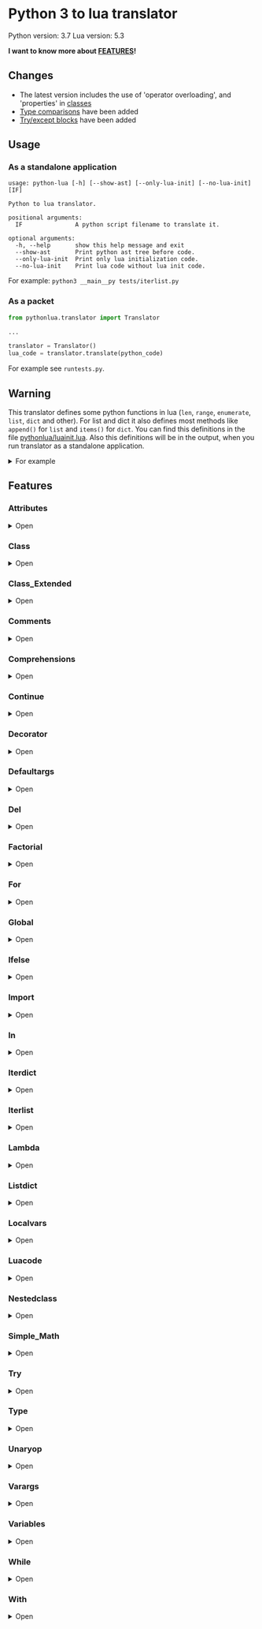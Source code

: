 # Python 3 to lua translator

Python version: 3.7
Lua version: 5.3

**I want to know more about [FEATURES](#features)!**


## Changes

- The latest version includes the use of 'operator overloading', and 'properties' in [classes](#classes)
- [Type comparisons](#type) have been added
- [Try/except blocks](#tryexcept-block) have been added

## Usage

### As a standalone application
```
usage: python-lua [-h] [--show-ast] [--only-lua-init] [--no-lua-init] [IF]

Python to lua translator.

positional arguments:
  IF               A python script filename to translate it.

optional arguments:
  -h, --help       show this help message and exit
  --show-ast       Print python ast tree before code.
  --only-lua-init  Print only lua initialization code.
  --no-lua-init    Print lua code without lua init code.
```

For example: ```python3 __main__py tests/iterlist.py```

### As a packet
```python
from pythonlua.translator import Translator

...

translator = Translator()
lua_code = translator.translate(python_code)
````

For example see ```runtests.py```.


## Warning

This translator defines some python functions in lua (```len```, ```range```, ```enumerate```, ```list```, ```dict``` and other).
For list and dict it also defines most methods like ```append()``` for ```list``` and ```items()``` for ```dict```.
You can find this definitions in the file [pythonlua/luainit.lua](./pythonlua/luainit.lua).
Also this definitions will be in the output, when you run translator as a standalone application.

<details><summary>For example</summary>
<p>

```lua
local string_meta = getmetatable("")
string_meta.__add = function(v1, v2)
    if type(v1) == "string" and type(v2) == "string" then
        return v1 .. v2
    end
    return v1 + v2
end

local str = tostring
local int = tonumber

local function len(t)
    return #t
end

local function range(from, to, step)
    assert(from ~= nil)
    
    if to == nil then
        to = from
        from = 1        
    end
    
    if step == nil then
        step = to > from and 1 or -1
    end

    local i = from
    
    return function()
        ret = i
        if (step > 0 and i > to) or (step < 0 and i < to) then
            return nil
        end
        
        i = i + step
        return ret
    end
end

local function list(t)
    local methods = {}

    methods.append = function(value)
        table.insert(t, value)
    end

    local iterator_index = nil

    setmetatable(t, {
        __index = function(self, index)
            if type(index) == "number" and index < 0 then
                return rawget(t, #t + index + 1)
            end

            return methods[index]
        end,
        __call = function(self, _, idx)
            if idx == nil and iterator_index ~= nil then
                iterator_index = nil
            end

            local v = nil
            iterator_index, v = next(t, iterator_index)

            return v
        end,
    })
    return t
end

function dict(t)
    local methods = {}
    
    methods.items = function()
         return pairs(t)
    end

    local key_index = nil
    
    setmetatable(t, {
        __index = methods,
        __call = function(self, _, idx)
            if idx == nil and key_index ~= nil then
                key_index = nil
            end

            key_index, _ = next(t, key_index)

            return key_index
        end,
    })
    
    return t
end

function enumerate(t, start)
    start = start or 1

    local i, v = next(t, nil)
    return function()
        local index, value = i, v
        i, v = next(t, i)

        if index == nil then
            return nil
        end

        return index + start - 1, value
    end
end
local a, b, c = 1, 2, 3
print(a, b, c)
a, b = nil, nil
print(a, b, c)
c = nil
print(a, b, c)
```
</details>

## Features



### Attributes
<details><summary>Open</summary>
<p>
Python code:

```python
foo.bar.baz.one.two.three("Hello, world!")
```
</p>
<p>
Lua code:

```lua
foo.bar.baz.one.two.three("Hello, world!")
```
</p>
<p>
Output:


</p>
</details>

### Class
<details><summary>Open</summary>
<p>
Python code:

```python
class Animal:
    PLANET = "Earth"

    def __init__(self, name):
        self.name = name

    def say_hello(self):
        print("Hello, my name is: " + self.name + "!")


class Dog(Animal):
    def say_hello(self):
        print("Hello, my name is: " + self.name + "!")
        self.bark()

    def bark(self):
        print("Bark! Bark! Bark!")


sparky = Animal("Sparky")
barky = Dog("Barky")

sparky.say_hello()
barky.say_hello()

barky.bark()

print("Animal.PLANET = ", Animal.PLANET)
print("sparky.PLANET = ", sparky.PLANET)
print("barky.PLANET = ", barky.PLANET)

Animal.PLANET = "Mars"

print("Animal.PLANET = ", Animal.PLANET)
print("sparky.PLANET = ", sparky.PLANET)
```
</p>
<p>
Lua code:

```lua
local Animal = class(function(Animal)
    Animal.PLANET = "Earth"
    function Animal.__init__(self, name)
        self.name = name
    end
    function Animal.say_hello(self)
        print((("Hello, my name is: " + self.name) + "!"))
    end
    return Animal
end, "Animal", {}, {}, {})
local Dog = class(function(Dog)
    function Dog.say_hello(self)
        print((("Hello, my name is: " + self.name) + "!"))
        self.bark()
    end
    function Dog.bark(self)
        print("Bark! Bark! Bark!")
    end
    return Dog
end, "Dog", {Animal}, {}, {})
local sparky = Animal("Sparky")
local barky = Dog("Barky")
sparky.say_hello()
barky.say_hello()
barky.bark()
print("Animal.PLANET = ", Animal.PLANET)
print("sparky.PLANET = ", sparky.PLANET)
print("barky.PLANET = ", barky.PLANET)
Animal.PLANET = "Mars"
print("Animal.PLANET = ", Animal.PLANET)
print("sparky.PLANET = ", sparky.PLANET)
```
</p>
<p>
Output:

Hello, my name is: Sparky!
Hello, my name is: Barky!
Bark! Bark! Bark!
Bark! Bark! Bark!
Animal.PLANET = 	Earth
sparky.PLANET = 	Earth
barky.PLANET = 	Earth
Animal.PLANET = 	Mars
sparky.PLANET = 	Mars

</p>
</details>

### Class_Extended
<details><summary>Open</summary>
<p>
Python code:

```python
class example:
    def __init__(self, v):
        self.value = v

    def __add__(self, other):
        return example(self.value+other.value)

    def __sub__(self, other):
        return example(self.value-other.value)

    def __mul__(self, other):
        return example(self.value*other.value)

    def __truediv__(self, other):
        return example(self.value/other.value)

    def __lt__(self, other):
        return self.value < other.value

    def __str__(self):
        return str(self.value)

    @property
    def prop(self):
        return self.value

    @prop.setter
    def prop(self,new):
        if new > 5:
            self.value = new


a = example(5)
b = example(6)
print(a+b)
print(a-b)
print(a*b)
print(a/b)
print(a.prop)
a.prop = 4
print(a.prop)
a.prop = 6
print(a.prop)

```
</p>
<p>
Lua code:

```lua
local example = class(function(example)
    function example.__init__(self, v)
        self.value = v
    end
    function example.__add__(self, other)
        return example((self.value + other.value))
    end
    function example.__sub__(self, other)
        return example((self.value - other.value))
    end
    function example.__mul__(self, other)
        return example((self.value * other.value))
    end
    function example.__truediv__(self, other)
        return example((self.value / other.value))
    end
    function example.__lt__(self, other)
        return (self.value < other.value)
    end
    function example.__str__(self)
        return str(self.value)
    end
    example.prop = property(function(self)
        return self.value
    end)
    example.prop = example.prop.setter(function(self, new)
        if (new > 5) then
            self.value = new
        end
    end)
    return example
end, "example", {}, {__add = "__add__", __sub = "__sub__", __mul = "__mul__", __div = "__truediv__", __lt = "__lt__", __tostring = "__str__"}, {prop = "example.prop"})
local a = example(5)
local b = example(6)
print((a + b))
print((a - b))
print((a * b))
print((a / b))
print(a.prop)
a.prop = 4
print(a.prop)
a.prop = 6
print(a.prop)
```
</p>
<p>
Output:

11
-1
30
0.83333333333333
5
5
6

</p>
</details>

### Comments
<details><summary>Open</summary>
<p>
Python code:

```python
"""Documentation comments test"""

class Animal:
    """Class-level docstring"""
    pass

def foo():
    """Function-level docstring"""
    pass

name = "John " + "Parrish"

print(name)
print("Hello!")

```
</p>
<p>
Lua code:

```lua
--[[ Documentation comments test ]]
local Animal = class(function(Animal)
    --[[ Class-level docstring ]]
    return Animal
end, "Animal", {}, {}, {})
local function foo()
    --[[ Function-level docstring ]]
end
local name = ("John " + "Parrish")
print(name)
print("Hello!")
```
</p>
<p>
Output:

John Parrish
Hello!

</p>
</details>

### Comprehensions
<details><summary>Open</summary>
<p>
Python code:

```python

a = [i * j for i in range(5) for j in range(3) if i * j % 2 == 0 and i > 0 and j > 0]

for item in a:
    print(item)

lst = ["a","b","c","d","e"]
b = {lst[i]: i ** 2 for i in range(5)}

for k in lst:
    print(k,b[k])
```
</p>
<p>
Lua code:

```lua
local a = (function() local result = list {} for i in range(5) do for j in range(3) do if (((math.fmod((i * j), 2)) == 0) and (i > 0) and (j > 0)) then result.append((i * j)) end end end return result end)()
for item in a do
    print(item)
    ::loop_label_1::
end
local lst = list {"a", "b", "c", "d", "e"}
local b = (function() local result = dict {} for i in range(5) do result[lst[i]] = (math.pow(i, 2)) end return result end)()
for k in lst do
    print(k, b[k])
    ::loop_label_2::
end
```
</p>
<p>
Output:

2
2
4
6
4
8
a	0.0
b	1.0
c	4.0
d	9.0
e	16.0

</p>
</details>

### Continue
<details><summary>Open</summary>
<p>
Python code:

```python
for i in range(10):
    if i == 5:
        continue
    for j in range(10):
        if j == 7:
            continue
        print(i, " * ", j, " = ", i * j)
```
</p>
<p>
Lua code:

```lua
for i in range(10) do
    if (i == 5) then
        goto loop_label_3
    end
    for j in range(10) do
        if (j == 7) then
            goto loop_label_4
        end
        print(i, " * ", j, " = ", (i * j))
        ::loop_label_4::
    end
    ::loop_label_3::
end
```
</p>
<p>
Output:

0	 * 	0	 = 	0
0	 * 	1	 = 	0
0	 * 	2	 = 	0
0	 * 	3	 = 	0
0	 * 	4	 = 	0
0	 * 	5	 = 	0
0	 * 	6	 = 	0
0	 * 	8	 = 	0
0	 * 	9	 = 	0
1	 * 	0	 = 	0
1	 * 	1	 = 	1
1	 * 	2	 = 	2
1	 * 	3	 = 	3
1	 * 	4	 = 	4
1	 * 	5	 = 	5
1	 * 	6	 = 	6
1	 * 	8	 = 	8
1	 * 	9	 = 	9
2	 * 	0	 = 	0
2	 * 	1	 = 	2
2	 * 	2	 = 	4
2	 * 	3	 = 	6
2	 * 	4	 = 	8
2	 * 	5	 = 	10
2	 * 	6	 = 	12
2	 * 	8	 = 	16
2	 * 	9	 = 	18
3	 * 	0	 = 	0
3	 * 	1	 = 	3
3	 * 	2	 = 	6
3	 * 	3	 = 	9
3	 * 	4	 = 	12
3	 * 	5	 = 	15
3	 * 	6	 = 	18
3	 * 	8	 = 	24
3	 * 	9	 = 	27
4	 * 	0	 = 	0
4	 * 	1	 = 	4
4	 * 	2	 = 	8
4	 * 	3	 = 	12
4	 * 	4	 = 	16
4	 * 	5	 = 	20
4	 * 	6	 = 	24
4	 * 	8	 = 	32
4	 * 	9	 = 	36
6	 * 	0	 = 	0
6	 * 	1	 = 	6
6	 * 	2	 = 	12
6	 * 	3	 = 	18
6	 * 	4	 = 	24
6	 * 	5	 = 	30
6	 * 	6	 = 	36
6	 * 	8	 = 	48
6	 * 	9	 = 	54
7	 * 	0	 = 	0
7	 * 	1	 = 	7
7	 * 	2	 = 	14
7	 * 	3	 = 	21
7	 * 	4	 = 	28
7	 * 	5	 = 	35
7	 * 	6	 = 	42
7	 * 	8	 = 	56
7	 * 	9	 = 	63
8	 * 	0	 = 	0
8	 * 	1	 = 	8
8	 * 	2	 = 	16
8	 * 	3	 = 	24
8	 * 	4	 = 	32
8	 * 	5	 = 	40
8	 * 	6	 = 	48
8	 * 	8	 = 	64
8	 * 	9	 = 	72
9	 * 	0	 = 	0
9	 * 	1	 = 	9
9	 * 	2	 = 	18
9	 * 	3	 = 	27
9	 * 	4	 = 	36
9	 * 	5	 = 	45
9	 * 	6	 = 	54
9	 * 	8	 = 	72
9	 * 	9	 = 	81

</p>
</details>

### Decorator
<details><summary>Open</summary>
<p>
Python code:

```python
def strong(old_fun):
    def wrapper(*args):
        s = "<strong>" + old_fun(*args) + "</strong>"
        return s
    return wrapper

def italic(old_fun):
    def wrapper(*args):
        s = "<em>" + old_fun(*args) + "</em>"
        return s
    return wrapper

@italic
@strong
def hello(name):
    return "Hello, " + name + "!"

print(hello("John"))
```
</p>
<p>
Lua code:

```lua
local function strong(old_fun)
    local function wrapper(...)
        local args = list {...}
        local s = (("<strong>" + old_fun(unpack(args))) + "</strong>")
        return s
    end
    return wrapper
end
local function italic(old_fun)
    local function wrapper(...)
        local args = list {...}
        local s = (("<em>" + old_fun(unpack(args))) + "</em>")
        return s
    end
    return wrapper
end
local hello = italic(strong(function(name)
    return (("Hello, " + name) + "!")
end))
print(hello("John"))
```
</p>
<p>
Output:

<em><strong>Hello, John!</strong></em>

</p>
</details>

### Defaultargs
<details><summary>Open</summary>
<p>
Python code:

```python
def hello(name, age=20, nickname="", *args):
    print("Hello, my name is " + name + " and I'm " + str(age))
    print("My nickname is " + nickname)

hello("John", 12, "antikiller")
hello("Josh", 45)
hello("Jane")

```
</p>
<p>
Lua code:

```lua
local function hello(name, age, nickname, ...)
    age = age or 20
    nickname = nickname or ""
    local args = list {...}
    print(((("Hello, my name is " + name) + " and I'm ") + str(age)))
    print(("My nickname is " + nickname))
end
hello("John", 12, "antikiller")
hello("Josh", 45)
hello("Jane")
```
</p>
<p>
Output:

Hello, my name is John and I'm 12
My nickname is antikiller
Hello, my name is Josh and I'm 45
My nickname is 
Hello, my name is Jane and I'm 20
My nickname is 

</p>
</details>

### Del
<details><summary>Open</summary>
<p>
Python code:

```python
a, b, c = 1, 2, 3
print(a, b, c)
del a, b
print(a, b, c)
del c
print(a, b, c)
```
</p>
<p>
Lua code:

```lua
local a, b, c = 1, 2, 3
print(a, b, c)
a, b = nil, nil
print(a, b, c)
c = nil
print(a, b, c)
```
</p>
<p>
Output:

1	2	3
nil	nil	3
nil	nil	nil

</p>
</details>

### Factorial
<details><summary>Open</summary>
<p>
Python code:

```python
def factorial(value):
    return 1 if value == 0 else value * factorial(value - 1)

print(factorial(5))
print(factorial(10))
print(factorial(3))
print(factorial(0))

```
</p>
<p>
Lua code:

```lua
local function factorial(value)
    return (value == 0) and 1 or (value * factorial((value - 1)))
end
print(factorial(5))
print(factorial(10))
print(factorial(3))
print(factorial(0))
```
</p>
<p>
Output:

120
3628800
6
1

</p>
</details>

### For
<details><summary>Open</summary>
<p>
Python code:

```python
for i in range(10):
    print(i)

k = [1, 2, 3]
print(len(k))
```
</p>
<p>
Lua code:

```lua
for i in range(10) do
    print(i)
    ::loop_label_5::
end
local k = list {1, 2, 3}
print(len(k))
```
</p>
<p>
Output:

0
1
2
3
4
5
6
7
8
9
3

</p>
</details>

### Global
<details><summary>Open</summary>
<p>
Python code:

```python
foo = 42

def bar():
    global foo
    foo = 34

print("foo = ", foo)
bar()
print("foo = ", foo)
```
</p>
<p>
Lua code:

```lua
local foo = 42
local function bar()
    foo = 34
end
print("foo = ", foo)
bar()
print("foo = ", foo)
```
</p>
<p>
Output:

foo = 	42
foo = 	34

</p>
</details>

### Ifelse
<details><summary>Open</summary>
<p>
Python code:

```python
a = 45
b = 0

if a > 5 and b < 34:
    print("a > 5")
    if a >= 45:
        print("a >= 45")
    else:
        print("a < 45")
elif a < 5:
    print("a < 5")
else:
    print("a == 5")

if a == 45:
    print("a == 45")

x = 100
if 50 < x < 150:
    print("50 < x < 150")
else:
    print("Something wrong.")
```
</p>
<p>
Lua code:

```lua
local a = 45
local b = 0
if ((a > 5) and (b < 34)) then
    print("a > 5")
    if (a >= 45) then
        print("a >= 45")
    else
        print("a < 45")
    end
elseif (a < 5) then
    print("a < 5")
else
    print("a == 5")
end
if (a == 45) then
    print("a == 45")
end
local x = 100
if (50 < x and x < 150) then
    print("50 < x < 150")
else
    print("Something wrong.")
end
```
</p>
<p>
Output:

a > 5
a >= 45
a == 45
50 < x < 150

</p>
</details>

### Import
<details><summary>Open</summary>
<p>
Python code:

```python
import foo.bar
import bar as bar_ex
```
</p>
<p>
Lua code:

```lua
local bar = require("foo.bar")
local bar_ex = require("bar")
```
</p>
<p>
Output:


</p>
</details>

### In
<details><summary>Open</summary>
<p>
Python code:

```python
a = [1, 2, 3, 4]
b = {
    "name": "John",
    "age": 42,
}

c = "Hello, world!"

if 2 < 3:
    print("2 < 3")

print(1 in a)
print(2 in a)
print(5 in a)
print("name" in b)
print("surname" in b)
print("Hell" in c)
print("world" in c)
print("Foo" in c)
print("Hells" not in c)
```
</p>
<p>
Lua code:

```lua
local a = list {1, 2, 3, 4}
local b = dict {["name"] = "John", ["age"] = 42}
local c = "Hello, world!"
if (2 < 3) then
    print("2 < 3")
end
print((operator_in(1, a)))
print((operator_in(2, a)))
print((operator_in(5, a)))
print((operator_in("name", b)))
print((operator_in("surname", b)))
print((operator_in("Hell", c)))
print((operator_in("world", c)))
print((operator_in("Foo", c)))
print((not operator_in("Hells", c)))
```
</p>
<p>
Output:

2 < 3
true
true
false
true
false
true
true
false
true

</p>
</details>

### Iterdict
<details><summary>Open</summary>
<p>
Python code:

```python
book = {
    "title": "Harry Potter and the philosopher's stone",
    "author": "J. K. Rowling",
    "year": 1997,
}

k = 0
for i in book:
    k += 1
    if k > 1:
        break

for i in book:
    pass

```
</p>
<p>
Lua code:

```lua
local book = dict {["title"] = "Harry Potter and the philosopher's stone", ["author"] = "J. K. Rowling", ["year"] = 1997}
local k = 0
for i in book do
    k = (k + 1)
    if (k > 1) then
        break
    end
    ::loop_label_6::
end
for i in book do
    ::loop_label_7::
end
```
</p>
<p>
Output:


</p>
</details>

### Iterlist
<details><summary>Open</summary>
<p>
Python code:

```python
a = [1, 4, 8, 16, 52, 34, 78, 342]

k = 0

strange_sum = 0
for i in a:
    k += 1
    if k > 3:
        break

    print("Current i is: ", i)
    strange_sum += i

print("After break: ")

for i in a:
    print("Current i is: ", i)
    strange_sum += i

print("Some strange sum is: ", strange_sum)
```
</p>
<p>
Lua code:

```lua
local a = list {1, 4, 8, 16, 52, 34, 78, 342}
local k = 0
local strange_sum = 0
for i in a do
    k = (k + 1)
    if (k > 3) then
        break
    end
    print("Current i is: ", i)
    strange_sum = (strange_sum + i)
    ::loop_label_8::
end
print("After break: ")
for i in a do
    print("Current i is: ", i)
    strange_sum = (strange_sum + i)
    ::loop_label_9::
end
print("Some strange sum is: ", strange_sum)
```
</p>
<p>
Output:

Current i is: 	1
Current i is: 	4
Current i is: 	8
After break: 
Current i is: 	1
Current i is: 	4
Current i is: 	8
Current i is: 	16
Current i is: 	52
Current i is: 	34
Current i is: 	78
Current i is: 	342
Some strange sum is: 	548

</p>
</details>

### Lambda
<details><summary>Open</summary>
<p>
Python code:

```python
sqr = lambda x: x * x
print(sqr(2))
print(sqr(8))
```
</p>
<p>
Lua code:

```lua
local sqr = function(x) return (x * x) end
print(sqr(2))
print(sqr(8))
```
</p>
<p>
Output:

4
64

</p>
</details>

### Listdict
<details><summary>Open</summary>
<p>
Python code:

```python
a = [1, 2, 5]
b = [
    [1, 2, 3],
    [4, 5, 6],
    [7, 8, 9],
]

c = {
    "firstname": "John",
    "lastname": "Doe",
    "age": 42,
    "children": [
        {
            "name": "Sara",
            "age": 4,
        },
    ],
}

print(a[1])
print(b[0][1])
print(c["firstname"], c["lastname"])

ch = c["children"][0]
print(ch["name"], ch["age"])
```
</p>
<p>
Lua code:

```lua
local a = list {1, 2, 5}
local b = list {list {1, 2, 3}, list {4, 5, 6}, list {7, 8, 9}}
local c = dict {["firstname"] = "John", ["lastname"] = "Doe", ["age"] = 42, ["children"] = list {dict {["name"] = "Sara", ["age"] = 4}}}
print(a[1])
print(b[0][1])
print(c["firstname"], c["lastname"])
local ch = c["children"][0]
print(ch["name"], ch["age"])
```
</p>
<p>
Output:

2
2
John	Doe
Sara	4

</p>
</details>

### Localvars
<details><summary>Open</summary>
<p>
Python code:

```python
i = 10
j = 5
while i > 0:
    print(i)
    i = i - 1
    test = 3434

test = 56

def fact(n):
    return 1 if n == 0 else n * fact(n - 1)

class Foo:
    def __init__(self):
        self.cls_var = 45
        localvar = 56
```
</p>
<p>
Lua code:

```lua
local i = 10
local j = 5
while (i > 0) do
    print(i)
    i = (i - 1)
    local test = 3434
    ::loop_label_10::
end
local test = 56
local function fact(n)
    return (n == 0) and 1 or (n * fact((n - 1)))
end
local Foo = class(function(Foo)
    function Foo.__init__(self)
        self.cls_var = 45
        local localvar = 56
    end
    return Foo
end, "Foo", {}, {}, {})
```
</p>
<p>
Output:

10
9
8
7
6
5
4
3
2
1

</p>
</details>

### Luacode
<details><summary>Open</summary>
<p>
Python code:

```python
def get_summ(a, b):
    return a + b

print(get_summ(3, 5))

"""[[luacode]]
local c = 45
print(c)
"""
```
</p>
<p>
Lua code:

```lua
local function get_summ(a, b)
    return (a + b)
end
print(get_summ(3, 5))

local c = 45
print(c)

```
</p>
<p>
Output:

8
45

</p>
</details>

### Nestedclass
<details><summary>Open</summary>
<p>
Python code:

```python
class Foo:
    class Bar:
        def __init__(self):
            print("__init__ from Bar")
    
    def __init__(self):
        print("__init__ from Foo")
        Foo.Bar()

Foo()
Foo.Bar()
```
</p>
<p>
Lua code:

```lua
local Foo = class(function(Foo)
    Foo.Bar = class(function(Bar)
        function Bar.__init__(self)
            print("__init__ from Bar")
        end
        return Bar
    end, "Bar", {}, {}, {})
    function Foo.__init__(self)
        print("__init__ from Foo")
        Foo.Bar()
    end
    return Foo
end, "Foo", {}, {}, {})
Foo()
Foo.Bar()
```
</p>
<p>
Output:

__init__ from Foo
__init__ from Bar
__init__ from Bar

</p>
</details>

### Simple_Math
<details><summary>Open</summary>
<p>
Python code:

```python
print(5 + 3)
print(18 - 2)
print(5 * 5)
print(64 / 2)
print(11 ** 2)
print(11 // 2)
print(11 / 2)
print(((5 + 34) ** 2 / 53) * (24 - 6 * 3))

```
</p>
<p>
Lua code:

```lua
print((5 + 3))
print((18 - 2))
print((5 * 5))
print((64 / 2))
print((math.pow(11, 2)))
print((math.floor(11 / 2)))
print((11 / 2))
print((((math.pow((5 + 34), 2)) / 53) * (24 - (6 * 3))))
```
</p>
<p>
Output:

8
16
25
32.0
121.0
5
5.5
172.18867924528

</p>
</details>

### Try
<details><summary>Open</summary>
<p>
Python code:

```python
try:
    print('test')
    xpcall()
    print('still going')
except:
    print('Error in function')
print('running')
```
</p>
<p>
Lua code:

```lua
local ret, err = xpcall(function()
    print("test")
    xpcall()
    print("still going")
end, function(Error)
    print("Error in function")
end)
print("running")
```
</p>
<p>
Output:

test
Error in function
running

</p>
</details>

### Type
<details><summary>Open</summary>
<p>
Python code:

```python
class A:
    pass
a = A()
if isinstance(a,A) and type(a) is A:
    print("class typing works")
b = 5.5
if isinstance(b,float):  # or int, since both convert to number in lua
    print("number typing works")
c = "my string"
if isinstance(c,str):
    print("string typing works")
d = []
if type(d) is list and isinstance(d,list):
    print("list type works")
e = {}
if type(e) is dict and isinstance(e,dict):
    print("dict type works")
if type(d) is dict or type(e) is list:
    print("not good")


```
</p>
<p>
Lua code:

```lua
local A = class(function(A)
    return A
end, "A", {}, {}, {})
local a = A()
if (isinstance(a, A) and (type(a) == A)) then
    print("class typing works")
end
local b = 5.5
if isinstance(b, float) then
    print("number typing works")
end
local c = "my string"
if isinstance(c, str) then
    print("string typing works")
end
local d = list {}
if ((type(d) == list) and isinstance(d, list)) then
    print("list type works")
end
local e = dict {}
if ((type(e) == dict) and isinstance(e, dict)) then
    print("dict type works")
end
if ((type(d) == dict) or (type(e) == list)) then
    print("not good")
end
```
</p>
<p>
Output:

class typing works
number typing works
string typing works
list type works
dict type works

</p>
</details>

### Unaryop
<details><summary>Open</summary>
<p>
Python code:

```python
a = 45
a = -a

b = +a

c = ~a

test = True
nt = not test

print(a, b, c)
print(test, nt)
```
</p>
<p>
Lua code:

```lua
local a = 45
a = -a
local b = a
local c = bit32.bnot(a)
local test = true
local nt = not test
print(a, b, c)
print(test, nt)
```
</p>
<p>
Output:

-45	-45	44
true	false

</p>
</details>

### Varargs
<details><summary>Open</summary>
<p>
Python code:

```python
def foo():
    pass

def varargs(name, *args):
    print("Name is: ", name)
    print(*args)

varargs("first", 1, 3, 6, 4, 7)
varargs("second", "hello", "python", "world")
```
</p>
<p>
Lua code:

```lua
local function foo()

end
local function varargs(name, ...)
    local args = list {...}
    print("Name is: ", name)
    print(unpack(args))
end
varargs("first", 1, 3, 6, 4, 7)
varargs("second", "hello", "python", "world")
```
</p>
<p>
Output:

Name is: 	first
1	3	6	4	7
Name is: 	second
hello	python	world

</p>
</details>

### Variables
<details><summary>Open</summary>
<p>
Python code:

```python
a = 45
b = 100

a, b = b, a

c = a * b
d = c / (1 + 1)

print(a)
print(b)
print(c)
print(d)
```
</p>
<p>
Lua code:

```lua
local a = 45
local b = 100
local a, b = b, a
local c = (a * b)
local d = (c / (1 + 1))
print(a)
print(b)
print(c)
print(d)
```
</p>
<p>
Output:

100
45
4500
2250.0

</p>
</details>

### While
<details><summary>Open</summary>
<p>
Python code:

```python
i = 10
while i > 0:
    print(i)
    i -= 1
```
</p>
<p>
Lua code:

```lua
local i = 10
while (i > 0) do
    print(i)
    i = (i - 1)
    ::loop_label_11::
end
```
</p>
<p>
Output:

10
9
8
7
6
5
4
3
2
1

</p>
</details>

### With
<details><summary>Open</summary>
<p>
Python code:

```python
with open("output") as output_file:
    output_file.write(input_file.read())

```
</p>
<p>
Lua code:

```lua
do
    local output_file = open("output")
    output_file.write(input_file.read())
end
```
</p>
<p>
Output:


</p>
</details>
